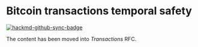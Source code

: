 # Bitcoin transactions temporal safety

[![hackmd-github-sync-badge](https://hackmd.io/Gm-hicyeTpeTM6NoTrSM0Q/badge)](https://hackmd.io/Gm-hicyeTpeTM6NoTrSM0Q)

The content has been moved into *Transactions* RFC.